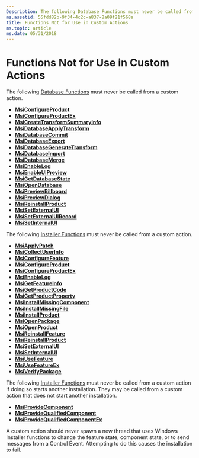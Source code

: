 ```yaml
---
Description: The following Database Functions must never be called from a custom action.
ms.assetid: 55fdd82b-9f34-4c2c-a837-8a09f21f568a
title: Functions Not for Use in Custom Actions
ms.topic: article
ms.date: 05/31/2018
---
```


# Functions Not for Use in Custom Actions

The following [Database Functions](database-functions.md) must never be called from a custom action.

-   [**MsiConfigureProduct**](/windows/desktop/api/Msi/nf-msi-msiconfigureproducta)
-   [**MsiConfigureProductEx**](/windows/desktop/api/Msi/nf-msi-msiconfigureproductexa)
-   [**MsiCreateTransformSummaryInfo**](/windows/desktop/api/Msiquery/nf-msiquery-msicreatetransformsummaryinfoa)
-   [**MsiDatabaseApplyTransform**](/windows/desktop/api/Msiquery/nf-msiquery-msidatabaseapplytransforma)
-   [**MsiDatabaseCommit**](/windows/desktop/api/Msiquery/nf-msiquery-msidatabasecommit)
-   [**MsiDatabaseExport**](/windows/desktop/api/Msiquery/nf-msiquery-msidatabaseexporta)
-   [**MsiDatabaseGenerateTransform**](/windows/desktop/api/Msiquery/nf-msiquery-msidatabasegeneratetransforma)
-   [**MsiDatabaseImport**](/windows/desktop/api/Msiquery/nf-msiquery-msidatabaseimporta)
-   [**MsiDatabaseMerge**](/windows/desktop/api/Msiquery/nf-msiquery-msidatabasemergea)
-   [**MsiEnableLog**](/windows/desktop/api/Msi/nf-msi-msienableloga)
-   [**MsiEnableUIPreview**](/windows/desktop/api/Msiquery/nf-msiquery-msienableuipreview)
-   [**MsiGetDatabaseState**](/windows/desktop/api/Msiquery/nf-msiquery-msigetdatabasestate)
-   [**MsiOpenDatabase**](/windows/desktop/api/Msiquery/nf-msiquery-msiopendatabasea)
-   [**MsiPreviewBillboard**](/windows/desktop/api/Msiquery/nf-msiquery-msipreviewbillboarda)
-   [**MsiPreviewDialog**](/windows/desktop/api/Msiquery/nf-msiquery-msipreviewdialoga)
-   [**MsiReinstallProduct**](/windows/desktop/api/Msi/nf-msi-msireinstallproducta)
-   [**MsiSetExternalUI**](/windows/desktop/api/Msi/nf-msi-msisetexternaluia)
-   [**MsiSetExternalUIRecord**](/windows/desktop/api/Msi/nf-msi-msisetexternaluirecord)
-   [**MsiSetInternalUI**](/windows/desktop/api/Msi/nf-msi-msisetinternalui)

The following [Installer Functions](installer-function-reference.md) must never be called from a custom action.

-   [**MsiApplyPatch**](/windows/desktop/api/Msi/nf-msi-msiapplypatcha)
-   [**MsiCollectUserInfo**](/windows/desktop/api/Msi/nf-msi-msicollectuserinfoa)
-   [**MsiConfigureFeature**](/windows/desktop/api/Msi/nf-msi-msiconfigurefeaturea)
-   [**MsiConfigureProduct**](/windows/desktop/api/Msi/nf-msi-msiconfigureproducta)
-   [**MsiConfigureProductEx**](/windows/desktop/api/Msi/nf-msi-msiconfigureproductexa)
-   [**MsiEnableLog**](/windows/desktop/api/Msi/nf-msi-msienableloga)
-   [**MsiGetFeatureInfo**](/windows/desktop/api/Msi/nf-msi-msigetfeatureinfoa)
-   [**MsiGetProductCode**](/windows/desktop/api/Msi/nf-msi-msigetproductcodea)
-   [**MsiGetProductProperty**](/windows/desktop/api/Msi/nf-msi-msigetproductpropertya)
-   [**MsiInstallMissingComponent**](/windows/desktop/api/Msi/nf-msi-msiinstallmissingcomponenta)
-   [**MsiInstallMissingFile**](/windows/desktop/api/Msi/nf-msi-msiinstallmissingfilea)
-   [**MsiInstallProduct**](/windows/desktop/api/Msi/nf-msi-msiinstallproducta)
-   [**MsiOpenPackage**](/windows/desktop/api/Msi/nf-msi-msiopenpackagea)
-   [**MsiOpenProduct**](/windows/desktop/api/Msi/nf-msi-msiopenproducta)
-   [**MsiReinstallFeature**](/windows/desktop/api/Msi/nf-msi-msireinstallfeaturea)
-   [**MsiReinstallProduct**](/windows/desktop/api/Msi/nf-msi-msireinstallproducta)
-   [**MsiSetExternalUI**](/windows/desktop/api/Msi/nf-msi-msisetexternaluia)
-   [**MsiSetInternalUI**](/windows/desktop/api/Msi/nf-msi-msisetinternalui)
-   [**MsiUseFeature**](/windows/desktop/api/Msi/nf-msi-msiusefeaturea)
-   [**MsiUseFeatureEx**](/windows/desktop/api/Msi/nf-msi-msiusefeatureexa)
-   [**MsiVerifyPackage**](/windows/desktop/api/Msi/nf-msi-msiverifypackagea)

The following [Installer Functions](installer-function-reference.md) must never be called from a custom action if doing so starts another installation. They may be called from a custom action that does not start another installation.

-   [**MsiProvideComponent**](/windows/desktop/api/Msi/nf-msi-msiprovidecomponenta)
-   [**MsiProvideQualifiedComponent**](/windows/desktop/api/Msi/nf-msi-msiprovidequalifiedcomponenta)
-   [**MsiProvideQualifiedComponentEx**](/windows/desktop/api/Msi/nf-msi-msiprovidequalifiedcomponentexa)

A custom action should never spawn a new thread that uses Windows Installer functions to change the feature state, component state, or to send messages from a Control Event. Attempting to do this causes the installation to fail.

 

 



